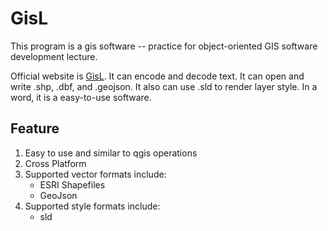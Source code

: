 # GisL

This program is a gis software -- practice for object-oriented GIS software development lecture.

Official website is [GisL](https://www.hotdry.top/gisl/). It can encode and decode text. It can open and write .shp,
.dbf, and .geojson. It also can use .sld to render layer style. In a word, it is a easy-to-use software.

## Feature

1. Easy to use and similar to qgis operations
2. Cross Platform
3. Supported vector formats include:
    - ESRI Shapefiles
    - GeoJson
4. Supported style formats include:
    - sld
    